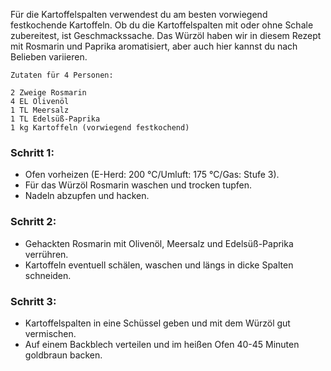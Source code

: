 Für die Kartoffelspalten verwendest du am besten vorwiegend festkochende Kartoffeln.
Ob du die Kartoffelspalten mit oder ohne Schale zubereitest, ist Geschmackssache.
Das Würzöl haben wir in diesem Rezept mit Rosmarin und Paprika aromatisiert,
aber auch hier kannst du nach Belieben variieren.

    Zutaten für 4 Personen:

    2 Zweige Rosmarin
    4 EL Olivenöl
    1 TL Meersalz
    1 TL Edelsüß-Paprika
    1 kg Kartoffeln (vorwiegend festkochend)

 
### Schritt 1:

* Ofen vorheizen (E-Herd: 200 °C/Umluft: 175 °C/Gas: Stufe 3).
* Für das Würzöl Rosmarin waschen und trocken tupfen.
* Nadeln abzupfen und hacken.
 
### Schritt 2:

* Gehackten Rosmarin mit Olivenöl, Meersalz und Edelsüß-Paprika verrühren.
* Kartoffeln eventuell schälen, waschen und längs in dicke Spalten schneiden.
 
### Schritt 3:

* Kartoffelspalten in eine Schüssel geben und mit dem Würzöl gut vermischen.
* Auf einem Backblech verteilen und im heißen Ofen 40-45 Minuten goldbraun backen.
